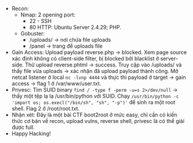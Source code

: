 ﻿- Recon: 
	* Nmap: 2 opening port:
		* 22 - SSH
		* 80 HTTP: Ubuntu Server 2.4.29; PHP.
	* Gobuster:
		* /uploads/ -> nơi chứa file uploads
		* /panel -> trang để uploads file
- Gain Access: Upload payload reverse.php -> blocked. Xem page source xác định không có client-side filter, bị blocked bởi blacklist ở server-side. Thử upload reverse.phtml -> success. Truy cập vào /uploads/ và thấy file vừa uploads -> xác nhận đã upload payload thành công. Mở netcat listener ở local `nc -lvnp 4444` và thực thi payload ở target -> gain access -> flag 1 ở /var/www/user.txt.
- Privesc: Tìm SUID binary `find / -type f -perm -u=s 2>/dev/null` -> thấy một tệp lạ lạ /usr/bin/python với SUID. Chạy `/usr/bin/python -c 'import os; os.execl("/bin/sh", "sh", "-p")'` để sinh ra một root shell. Flag 2 ở /root/root.txt.
- Nhận xét: Đây là một bài CTF boot2root ở mức easy, chỉ cần có kiến thức cơ bản về recon, upload vulns, reverse shell, privesc là có thể giải được full.
- Happy Hacking!
